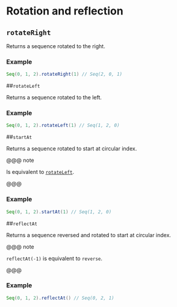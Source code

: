 # Rotation and reflection

## `rotateRight`

Returns a sequence rotated to the right.

### Example

```scala
Seq(0, 1, 2).rotateRight(1) // Seq(2, 0, 1)
```

##`rotateLeft`

Returns a sequence rotated to the left.

### Example

```scala
Seq(0, 1, 2).rotateLeft(1) // Seq(1, 2, 0)
```

##`startAt`

Returns a sequence rotated to start at circular index.

@@@ note

Is equivalent to [`rotateLeft`](rotation-reflection.html#rotateleft).

@@@

### Example

```scala
Seq(0, 1, 2).startAt(1) // Seq(1, 2, 0)
```

##`reflectAt`

Returns a sequence reversed and rotated to start at circular index.

@@@ note

`reflectAt(-1)` is equivalent to `reverse`.

@@@

### Example

```scala
Seq(0, 1, 2).reflectAt() // Seq(0, 2, 1)
```
